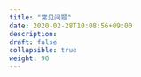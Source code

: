 ```yaml
---
title: "常见问题"
date: 2020-02-28T10:08:56+09:00
description:
draft: false
collapsible: true
weight: 90
---
```



